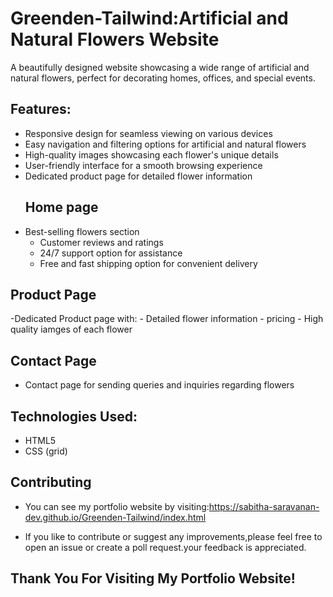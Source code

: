 # Greenden-Tailwind:Artificial and Natural Flowers Website

A beautifully designed website showcasing a wide range of artificial and natural flowers, perfect for decorating homes, offices, and special events.

## Features:

- Responsive design for seamless viewing on various devices
- Easy navigation and filtering options for artificial and natural flowers
- High-quality images showcasing each flower's unique details
- User-friendly interface for a smooth browsing experience
- Dedicated product page for detailed flower information
  ## Home page
 - Best-selling flowers section
    - Customer reviews and ratings
    - 24/7 support option for assistance
    - Free and fast shipping option for convenient delivery


  ## Product Page
  
  -Dedicated Product page with:
      - Detailed flower information
      - pricing
      - High quality iamges of each flower 

  ## Contact Page
- Contact page for sending queries and inquiries regarding flowers

## Technologies Used:

- HTML5
- CSS (grid)
## Contributing

- You can see my portfolio website by visiting:https://sabitha-saravanan-dev.github.io/Greenden-Tailwind/index.html
  
- If you like to contribute or suggest any improvements,please feel free to open an issue or create a poll request.your feedback is appreciated.

## Thank You For Visiting My Portfolio Website!

